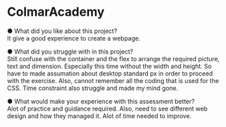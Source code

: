 # ColmarAcademy

●	What did you like about this project?
<br>
It give a good experience to create a webpage.

●	What did you struggle with in this project?
<br>
Still confuse with the container and the flex to arrange the required picture, text and dimension. Especially this time without the width and height. So have to made assumation about desktop standard px in order to proceed with the exercise. Also, cannot remember all the coding that is used for the CSS. Time constraint also struggle and made my mind gone. 

●	What would make your experience with this assessment better?
<br>
Alot of practice and guidance required. Also, need to see different web design and how they managed it. Alot of time needed to improve.  

